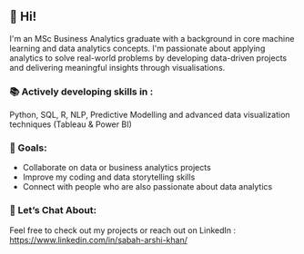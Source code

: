 ## 👋 Hi!

I'm an MSc Business Analytics graduate with a background in core machine learning and data analytics concepts. I'm passionate about applying analytics to solve real-world problems by developing data-driven projects and delivering meaningful insights through visualisations.

### 📚 Actively developing skills in :

Python, SQL, R, NLP, Predictive Modelling and advanced data visualization techniques (Tableau & Power BI)

### 🎯 Goals:

* Collaborate on data or business analytics projects
* Improve my coding and data storytelling skills
* Connect with people who are also passionate about data analytics 

### 💬 Let’s Chat About:

Feel free to check out my projects or reach out on LinkedIn : https://www.linkedin.com/in/sabah-arshi-khan/


